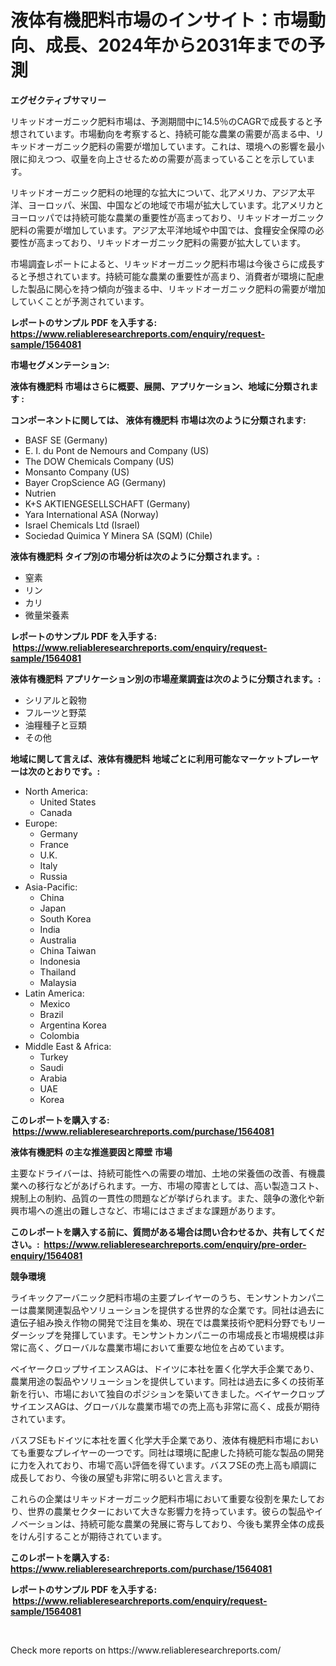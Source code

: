 <p><h1>液体有機肥料市場のインサイト：市場動向、成長、2024年から2031年までの予測</h1></p><p><strong>エグゼクティブサマリー</strong></p>
<p><p>リキッドオーガニック肥料市場は、予測期間中に14.5％のCAGRで成長すると予想されています。市場動向を考察すると、持続可能な農業の需要が高まる中、リキッドオーガニック肥料の需要が増加しています。これは、環境への影響を最小限に抑えつつ、収量を向上させるための需要が高まっていることを示しています。</p><p>リキッドオーガニック肥料の地理的な拡大について、北アメリカ、アジア太平洋、ヨーロッパ、米国、中国などの地域で市場が拡大しています。北アメリカとヨーロッパでは持続可能な農業の重要性が高まっており、リキッドオーガニック肥料の需要が増加しています。アジア太平洋地域や中国では、食糧安全保障の必要性が高まっており、リキッドオーガニック肥料の需要が拡大しています。</p><p>市場調査レポートによると、リキッドオーガニック肥料市場は今後さらに成長すると予想されています。持続可能な農業の重要性が高まり、消費者が環境に配慮した製品に関心を持つ傾向が強まる中、リキッドオーガニック肥料の需要が増加していくことが予測されています。</p></p>
<p><strong>レポートのサンプル PDF を入手する: <a href="https://www.reliableresearchreports.com/enquiry/request-sample/1564081">https://www.reliableresearchreports.com/enquiry/request-sample/1564081</a></strong></p>
<p><strong>市場セグメンテーション:</strong></p>
<p><strong> 液体有機肥料 市場はさらに概要、展開、アプリケーション、地域に分類されます :</strong></p>
<p><strong>コンポーネントに関しては、 液体有機肥料 市場は次のように分類されます: &nbsp;</strong></p>
<p><ul><li>BASF SE (Germany)</li><li>E. I. du Pont de Nemours and Company (US)</li><li>The DOW Chemicals Company (US)</li><li>Monsanto Company (US)</li><li>Bayer CropScience AG (Germany)</li><li>Nutrien</li><li>K+S AKTIENGESELLSCHAFT (Germany)</li><li>Yara International ASA (Norway)</li><li>Israel Chemicals Ltd (Israel)</li><li>Sociedad Quimica Y Minera SA (SQM) (Chile)</li></ul></p>
<p><strong> 液体有機肥料 タイプ別の市場分析は次のように分類されます。:</strong></p>
<p><ul><li>窒素</li><li>リン</li><li>カリ</li><li>微量栄養素</li></ul></p>
<p><strong>レポートのサンプル PDF を入手する: &nbsp;<a href="https://www.reliableresearchreports.com/enquiry/request-sample/1564081">https://www.reliableresearchreports.com/enquiry/request-sample/1564081</a></strong></p>
<p><strong> 液体有機肥料 アプリケーション別の市場産業調査は次のように分類されます。:</strong></p>
<p><ul><li>シリアルと穀物</li><li>フルーツと野菜</li><li>油糧種子と豆類</li><li>その他</li></ul></p>
<p><strong>地域に関して言えば、液体有機肥料 地域ごとに利用可能なマーケットプレーヤーは次のとおりです。:</strong></p>
<p><ul>
    <li>
        North America:
        <ul>
            <li>United States</li>
            <li>Canada</li>
        </ul>
    </li>
    <li>
        Europe:
        <ul>
            <li>Germany</li>
            <li>France</li>
            <li>U.K.</li>
            <li>Italy</li>
            <li>Russia</li>
        </ul>
    </li>
    <li>
        Asia-Pacific:
        <ul>
            <li>China</li>
            <li>Japan</li>
            <li>South Korea</li>
            <li>India</li>
            <li>Australia</li>
            <li>China Taiwan</li>
            <li>Indonesia</li>
            <li>Thailand</li>
            <li>Malaysia</li>
        </ul>
    </li>
    <li>
        Latin America:
        <ul>
            <li>Mexico</li>
            <li>Brazil</li>
            <li>Argentina Korea</li>
            <li>Colombia</li>
        </ul>
    </li>
    <li>
        Middle East & Africa:
        <ul>
            <li>Turkey</li>
            <li>Saudi</li>
            <li>Arabia</li>
            <li>UAE</li>
            <li>Korea</li>
        </ul>
    </li>
    </ul></p>
<p><strong>このレポートを購入する: &nbsp;<a href="https://www.reliableresearchreports.com/purchase/1564081">https://www.reliableresearchreports.com/purchase/1564081</a></strong></p>
<p><strong>液体有機肥料 の主な推進要因と障壁 市場</strong></p>
<p><p>主要なドライバーは、持続可能性への需要の増加、土地の栄養価の改善、有機農業への移行などがあげられます。一方、市場の障害としては、高い製造コスト、規制上の制約、品質の一貫性の問題などが挙げられます。また、競争の激化や新興市場への進出の難しさなど、市場にはさまざまな課題があります。</p></p>
<p><strong>このレポートを購入する前に、質問がある場合は問い合わせるか、共有してください。:&nbsp; <a href="https://www.reliableresearchreports.com/enquiry/pre-order-enquiry/1564081">https://www.reliableresearchreports.com/enquiry/pre-order-enquiry/1564081</a></strong></p>
<p><strong>競争環境</strong></p>
<p><p>ライキックアーバニック肥料市場の主要プレイヤーのうち、モンサントカンパニーは農業関連製品やソリューションを提供する世界的な企業です。同社は過去に遺伝子組み換え作物の開発で注目を集め、現在では農業技術や肥料分野でもリーダーシップを発揮しています。モンサントカンパニーの市場成長と市場規模は非常に高く、グローバルな農業市場において重要な地位を占めています。</p><p>ベイヤークロップサイエンスAGは、ドイツに本社を置く化学大手企業であり、農業用途の製品やソリューションを提供しています。同社は過去に多くの技術革新を行い、市場において独自のポジションを築いてきました。ベイヤークロップサイエンスAGは、グローバルな農業市場での売上高も非常に高く、成長が期待されています。</p><p>バスフSEもドイツに本社を置く化学大手企業であり、液体有機肥料市場においても重要なプレイヤーの一つです。同社は環境に配慮した持続可能な製品の開発に力を入れており、市場で高い評価を得ています。バスフSEの売上高も順調に成長しており、今後の展望も非常に明るいと言えます。</p><p>これらの企業はリキッドオーガニック肥料市場において重要な役割を果たしており、世界の農業セクターにおいて大きな影響力を持っています。彼らの製品やイノベーションは、持続可能な農業の発展に寄与しており、今後も業界全体の成長をけん引することが期待されています。</p></p>
<p><strong>このレポートを購入する: &nbsp; <a href="https://www.reliableresearchreports.com/purchase/1564081">https://www.reliableresearchreports.com/purchase/1564081</a></strong></p>
<p><strong>レポートのサンプル PDF を入手する: &nbsp;<a href="https://www.reliableresearchreports.com/enquiry/request-sample/1564081">https://www.reliableresearchreports.com/enquiry/request-sample/1564081</a></strong><strong></strong></p>
<p>&nbsp;</p>
<p>Check more reports on https://www.reliableresearchreports.com/</p>